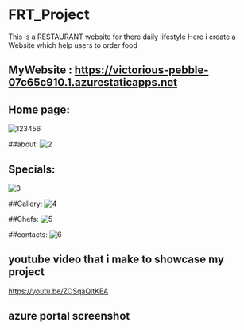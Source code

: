 # FRT_Project
This is a RESTAURANT website for there daily lifestyle
Here i create a Website which help users to order food

## MyWebsite : https://victorious-pebble-07c65c910.1.azurestaticapps.net


## Home page:
![123456](https://user-images.githubusercontent.com/109749472/195869584-cba17666-d3b0-4c57-8b7e-0a52d56dba66.jpg)


##about: 
![2](https://user-images.githubusercontent.com/109749472/195869055-efafe2a9-110b-4536-a357-5324dc8b5ca8.jpg)

## Specials:
![3](https://user-images.githubusercontent.com/109749472/195869129-10ee4bd1-4c27-4474-b0dc-096bea44c5c0.jpg)

##Gallery:
![4](https://user-images.githubusercontent.com/109749472/195869316-f02d74f6-bf8b-4b96-b94e-0fbc99178662.jpg)

##Chefs:
![5](https://user-images.githubusercontent.com/109749472/195869384-f9e9662f-a87d-46ad-9f9d-979af9d1af1d.jpg)

##contacts:
![6](https://user-images.githubusercontent.com/109749472/195869614-1d993706-9298-4ff9-898a-8c4e837b418b.jpg)


## youtube video that i make to showcase my project
https://youtu.be/ZOSqaQltKEA

## azure portal screenshot
